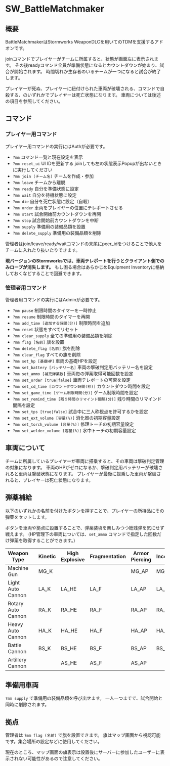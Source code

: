 # SW_BattleMatchmaker
## 概要
BattleMatchmakerはStormworks WeaponDLCを用いてのTDMを支援するアドオンです。

joinコマンドでプレイヤーがチームに所属すると、状態が画面左に表示されます。
その後readyコマンド全員が準備状態になるとカウントダウンが始まり、試合が開始されます。
時間切れか生存者のいるチームが一つになると試合が終了します。

プレイヤーが死ぬ、プレイヤーに紐付けられた車両が破壊される、コマンドで自殺する、のいずれかでプレイヤーは死亡状態になります。
車両については後述の項目を参照してください。


## コマンド
### プレイヤー用コマンド
プレイヤー用コマンドの実行にはAuthが必要です。

- `?mm`
  コマンド一覧と現在設定を表示
- `?mm reset_ui`
  UI IDを更新する
  joinしても左の状態表示Popupが出ないときに実行してください
- `?mm join (チーム名)`
  チームを作成・参加
- `?mm leave`
  チームから離脱
- `?mm ready`
  自分を準備状態に設定
- `?mm wait`
  自分を待機状態に設定
- `?mm die`
  自分を死亡状態に設定（自殺）
- `?mm order`
  車両をプレイヤーの位置にテレポートさせる
- `?mm start`
  試合開始前カウントダウンを再開
- `?mm stop`
  試合開始前カウントダウンを中断
- `?mm supply`
  準備用の装備品類を設置
- `?mm delete_supply`
  準備用の装備品類を削除

管理者はjoin/leave/ready/waitコマンドの末尾にpeer_idをつけることで他人をチームに入れたり抜いたりできます。

**現バージョンのStormworksでは、車両テレポートを行うとクライアント側でのみロープが消失します。**
もし困る場合はあらかじめEquipment Inventoryに格納しておくなどすることで回避できます。


### 管理者用コマンド
管理者用コマンドの実行にはAdminが必要です。

- `?mm pause`
  制限時間のタイマーを一時停止
- `?mm resume`
  制限時間のタイマーを再開
- `?mm add_time [追加する時間(分)]`
  制限時間を追加
- `?mm reset`
  状態をすべてリセット
- `?mm clear_supply`
  全ての準備用の装備品類を削除
- `?mm flag [名前]`
  旗を設置
- `?mm delete_flag [名前]`
  旗を削除
- `?mm clear_flag`
  すべての旗を削除
- `?mm set_hp [基礎HP]`
  車両の基礎HPを設定
- `?mm set_battery [バッテリー名]`
  車両の撃破判定用バッテリー名を設定
- `?mm set_ammo [補充弾薬数]`
  車両毎の弾薬取得可能回数を設定
- `?mm set_order [true|false]`
  車両テレポートの可否を設定
- `?mm set_cd_time [カウントダウン時間(秒)]`
  カウントダウン時間を設定
- `?mm set_game_time [ゲーム制限時間(分)]`
  ゲーム制限時間を設定
- `?mm set_remind_time [残り時間のリマインド間隔(分)]`
  残り時間のリマインド間隔を設定
- `?mm set_tps [true|false]`
  試合中に三人称視点を許可するかを設定
- `?mm set_ext_volume [容量(%)]`
  消化器の初期容量設定
- `?mm set_torch_volume [容量(%)]`
  修理トーチの初期容量設定
- `?mm set_welder_volume [容量(%)]`
  水中トーチの初期容量設定


## 車両について
チームに所属しているプレイヤーが車両に搭乗すると、その車両は撃破判定管理の対象になります。
車両のHPがゼロになるか、撃破判定用バッテリーが破壊されると車両は撃破状態になります。
プレイヤーが最後に搭乗した車両が撃破されると、プレイヤーは死亡状態になります。


## 弾薬補給
以下のいずれかの名前を付けたボタンを押すことで、プレイヤーの所持品にその弾薬をセットします。

ボタンを車両や拠点に設置することで、弾薬装填を楽しみつつ総残弾を気にせず戦えます。
(HP管理下の車両については、`set_ammo` コマンドで指定した回数だけ弾薬を取得することができます。)

| Weapon Type        |     | Kinetic | High Explosive | Fragmentation | Armor Piercing | Incendiary |
| ------------------ | --- | ------- | -------------- | ------------- | -------------- | ---------- |
| Machine Gun        |     | MG_K    |                |               | MG_AP          | MG_I       |
| Light Auto Cannon  |     | LA_K    | LA_HE          | LA_F          | LA_AP          | LA_I       |
| Rotary Auto Cannon |     | RA_K    | RA_HE          | RA_F          | RA_AP          | RA_I       |
| Heavy Auto Cannon  |     | HA_K    | HA_HE          | HA_F          | HA_AP          | HA_I       |
| Battle Cannon      |     | BS_K    | BS_HE          | BS_F          | BS_AP          | BS_I       |
| Artillery Cannon   |     |         | AS_HE          | AS_F          | AS_AP          |            |


## 準備用車両
`?mm supply` で準備用の装備品類を呼び出せます。
一人一つまでで、試合開始と同時に削除されます。


## 拠点
管理者は `?mm flag (名前)` で旗を設置できます。
旗はマップ画面から視認可能です。集合場所の設定などに使用してください。

現在のところ、マップ画面の旗表示は設置後にサーバーに参加したユーザーに表示されない可能性があるので注意してください。
